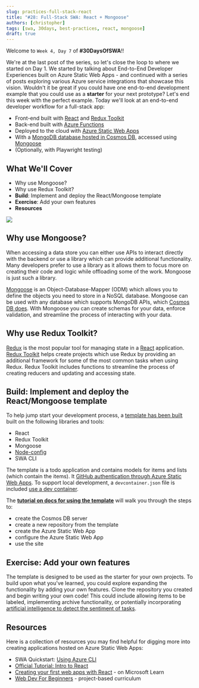 ```yaml
---
slug: practices-full-stack-react
title: "#28: Full-Stack SWA: React + Mongoose"
authors: [christopher]
tags: [swa, 30days, best-practices, react, mongoose]
draft: true 
---
```


Welcome to `Week 4, Day 7` of **#30DaysOfSWA**!!

We're at the last post of the series, so let's close the loop to where we started on Day 1. We started by talking about End-to-End Developer Experiences built on Azure Static Web Apps - and continued with a series of posts exploring various Azure service integrations that showcase this vision. Wouldn't it be great if you could have one end-to-end development example that you could use as a **starter** for your next prototype? Let's end this week with the perfect example. Today we'll look at an end-to-end developer workflow for a full-stack app:

- Front-end built with [React](https://reactjs.org/) and [Redux Toolkit](https://redux-toolkit.js.org/)
- Back-end built with [Azure Functions](https://docs.microsoft.com/azure/static-web-apps/add-api?tabs=vanilla-javascript)
- Deployed to the cloud with [Azure Static Web Apps](https://docs.microsoft.com/en-us/azure/static-web-apps/)
- With a [MongoDB database hosted in Cosmos DB](https://docs.microsoft.com/azure/cosmos-db/mongodb/mongodb-introduction), accessed using [Mongoose](https://mongoosejs.com/)
- (Optionally, with Playwright testing)

## What We'll Cover

- Why use Mongoose?
- Why use Redux Toolkit?
- **Build**: Implement and deploy the React/Mongoose template
- **Exercise**: Add your own features
- **Resources**

![](../static/img/series/banner.png)

## Why use Mongoose?

When accessing a data store you can either use APIs to interact directly with the backend or use a library which can provide additional functionality. Many developers prefer to use a library as it allows them to focus more on creating their code and logic while offloading some of the work. Mongoose is just such a library.

[Mongoose](https://mongoosejs.com/) is an Object-Database-Mapper (ODM) which allows you to define the objects you need to store in a NoSQL database. Mongoose can be used with any database which supports MongoDB APIs, which [Cosmos DB does](https://docs.microsoft.com/azure/cosmos-db/mongodb/mongodb-introduction). With Mongoose you can create schemas for your data, enforce validation, and streamline the process of interacting with your data.

## Why use Redux Toolkit?

[Redux](https://redux.js.org/) is the most popular tool for managing state in a [React](https://reactjs.org/) application. [Redux Toolkit](https://redux-toolkit.js.org/) helps create projects which use Redux by providing an additional framework for some of the most common tasks when using Redux. Redux Toolkit includes functions to streamline the process of creating reducers and updating and accessing state.

## Build: Implement and deploy the React/Mongoose template

To help jump start your development process, a [template has been built](https://github.com/staticwebdev/mongoose-starter) built on the following libraries and tools:

- React
- Redux Toolkit
- Mongoose
- [Node-config](https://github.com/node-config/node-config#readme)
- SWA CLI

The template is a todo application and contains models for items and lists (which contain the items). It [GitHub authentication through Azure Static Web Apps](https://docs.microsoft.com/azure/static-web-apps/authentication-authorization?tabs=invitations). To support local development, a `devcontainer.json` file is included [use a dev container](https://code.visualstudio.com/docs/remote/containers).

The **[tutorial on docs for using the template](https://docs.microsoft.com/azure/static-web-apps/add-mongoose)** will walk you through the steps to:

- create the Cosmos DB server
- create a new repository from the template
- create the Azure Static Web App
- configure the Azure Static Web App
- use the site

## Exercise: Add your own features

The template is designed to be used as the starter for your own projects. To build upon what you've learned, you could explore expanding the functionality by adding your own features. Clone the repository you created and begin writing your own code! This could include allowing items to be labeled, implementing archive functionality, or potentially incorporating [artificial intelligence to detect the sentiment of tasks](https://docs.microsoft.com/azure/cognitive-services/language-service/sentiment-opinion-mining/quickstart?pivots=programming-language-javascript).

## Resources

Here is a collection of resources you may find helpful for digging more into creating applications hosted on Azure Static Web Apps:

- SWA Quickstart: [Using Azure CLI](https://docs.microsoft.com/azure/static-web-apps/get-started-cli?tabs=react)
- [Official Tutorial: Intro to React](https://reactjs.org/tutorial/tutorial.html)
- [Creating your first web apps with React](https://docs.microsoft.com/learn/paths/react/) - on Microsoft Learn
- [Web Dev For Beginners](https://github.com/microsoft/Web-Dev-For-Beginners) - project-based curriculum

